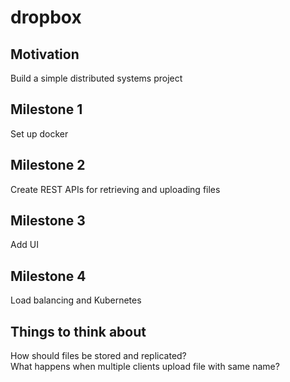 # dropbox

## Motivation
Build a simple distributed systems project

## Milestone 1
Set up docker

## Milestone 2
Create REST APIs for retrieving and uploading files

## Milestone 3
Add UI

## Milestone 4
Load balancing and Kubernetes

## Things to think about
How should files be stored and replicated?  
What happens when multiple clients upload file with same name?
